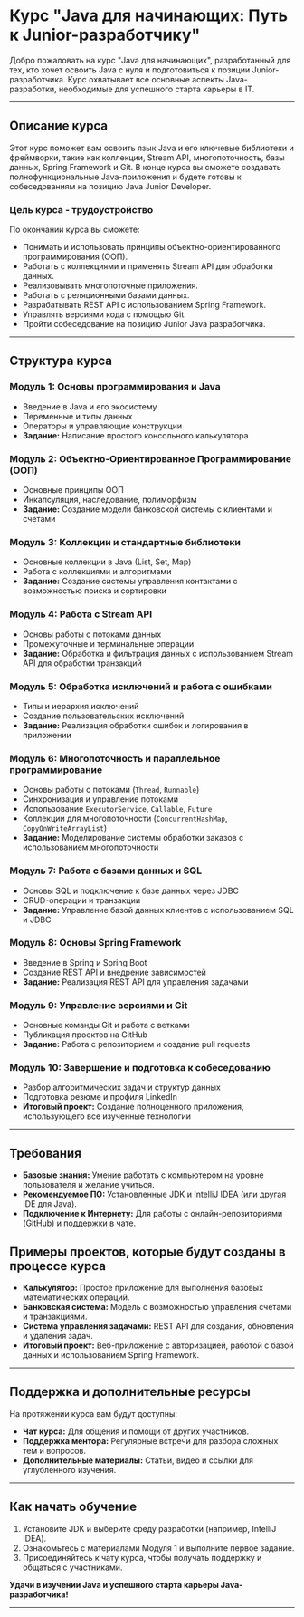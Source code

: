# Курс "Java для начинающих: Путь к Junior-разработчику"

Добро пожаловать на курс "Java для начинающих", разработанный для тех, кто хочет освоить Java с нуля и подготовиться к позиции Junior-разработчика. Курс охватывает все основные аспекты Java-разработки, необходимые для успешного старта карьеры в IT.

---

## Описание курса

Этот курс поможет вам освоить язык Java и его ключевые библиотеки и фреймворки, такие как коллекции, Stream API, многопоточность, базы данных, Spring Framework и Git. В конце курса вы сможете создавать полнофункциональные Java-приложения и будете готовы к собеседованиям на позицию Java Junior Developer.

### Цель курса - трудоустройство

По окончании курса вы сможете:
- Понимать и использовать принципы объектно-ориентированного программирования (ООП).
- Работать с коллекциями и применять Stream API для обработки данных.
- Реализовывать многопоточные приложения.
- Работать с реляционными базами данных.
- Разрабатывать REST API с использованием Spring Framework.
- Управлять версиями кода с помощью Git.
- Пройти собеседование на позицию Junior Java разработчика.

---

## Структура курса

### Модуль 1: Основы программирования и Java
- Введение в Java и его экосистему
- Переменные и типы данных
- Операторы и управляющие конструкции
- **Задание:** Написание простого консольного калькулятора

### Модуль 2: Объектно-Ориентированное Программирование (ООП)
- Основные принципы ООП
- Инкапсуляция, наследование, полиморфизм
- **Задание:** Создание модели банковской системы с клиентами и счетами

### Модуль 3: Коллекции и стандартные библиотеки
- Основные коллекции в Java (List, Set, Map)
- Работа с коллекциями и алгоритмами
- **Задание:** Создание системы управления контактами с возможностью поиска и сортировки

### Модуль 4: Работа с Stream API
- Основы работы с потоками данных
- Промежуточные и терминальные операции
- **Задание:** Обработка и фильтрация данных с использованием Stream API для обработки транзакций

### Модуль 5: Обработка исключений и работа с ошибками
- Типы и иерархия исключений
- Создание пользовательских исключений
- **Задание:** Реализация обработки ошибок и логирования в приложении

### Модуль 6: Многопоточность и параллельное программирование
- Основы работы с потоками (`Thread`, `Runnable`)
- Синхронизация и управление потоками
- Использование `ExecutorService`, `Callable`, `Future`
- Коллекции для многопоточности (`ConcurrentHashMap`, `CopyOnWriteArrayList`)
- **Задание:** Моделирование системы обработки заказов с использованием многопоточности

### Модуль 7: Работа с базами данных и SQL
- Основы SQL и подключение к базе данных через JDBC
- CRUD-операции и транзакции
- **Задание:** Управление базой данных клиентов с использованием SQL и JDBC

### Модуль 8: Основы Spring Framework
- Введение в Spring и Spring Boot
- Создание REST API и внедрение зависимостей
- **Задание:** Реализация REST API для управления задачами

### Модуль 9: Управление версиями и Git
- Основные команды Git и работа с ветками
- Публикация проектов на GitHub
- **Задание:** Работа с репозиторием и создание pull requests

### Модуль 10: Завершение и подготовка к собеседованию
- Разбор алгоритмических задач и структур данных
- Подготовка резюме и профиля LinkedIn
- **Итоговый проект:** Создание полноценного приложения, использующего все изученные технологии

---

## Требования

- **Базовые знания:** Умение работать с компьютером на уровне пользователя и желание учиться.
- **Рекомендуемое ПО:** Установленные JDK и IntelliJ IDEA (или другая IDE для Java).
- **Подключение к Интернету:** Для работы с онлайн-репозиториями (GitHub) и поддержки в чате.

## Примеры проектов, которые будут созданы в процессе курса

- **Калькулятор:** Простое приложение для выполнения базовых математических операций.
- **Банковская система:** Модель с возможностью управления счетами и транзакциями.
- **Система управления задачами:** REST API для создания, обновления и удаления задач.
- **Итоговый проект:** Веб-приложение с авторизацией, работой с базой данных и использованием Spring Framework.

---

## Поддержка и дополнительные ресурсы

На протяжении курса вам будут доступны:
- **Чат курса:** Для общения и помощи от других участников.
- **Поддержка ментора:** Регулярные встречи для разбора сложных тем и вопросов.
- **Дополнительные материалы:** Статьи, видео и ссылки для углубленного изучения.

---

## Как начать обучение

1. Установите JDK и выберите среду разработки (например, IntelliJ IDEA).
2. Ознакомьтесь с материалами Модуля 1 и выполните первое задание.
3. Присоединяйтесь к чату курса, чтобы получать поддержку и общаться с участниками.

**Удачи в изучении Java и успешного старта карьеры Java-разработчика!**

---
